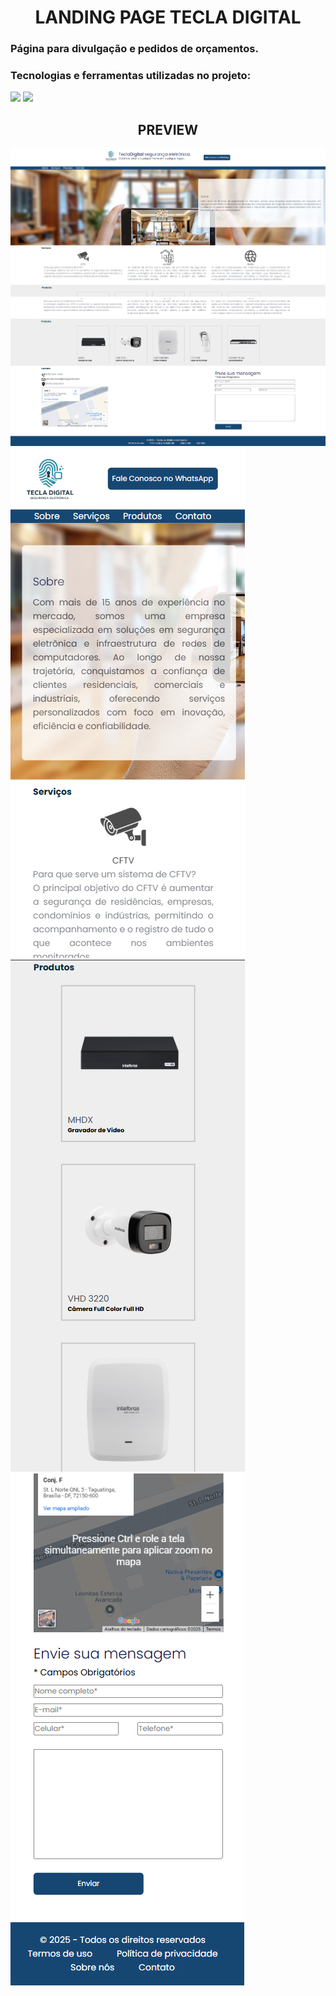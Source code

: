 <h1 align="center">LANDING PAGE TECLA DIGITAL</h1>
<h3>Página para divulgação e pedidos de orçamentos. </h3>
<h3>Tecnologias e ferramentas utilizadas no projeto:</h3>
<img src="https://img.shields.io/badge/HTML5-E34F26.svg?style=for-the-badge&logo=HTML5&logoColor=white"/> 
<img src="https://img.shields.io/badge/CSS-663399.svg?style=for-the-badge&logo=CSS&logoColor=white"/> 
<h2 align="center">PREVIEW</h2>
<img src="./assets/captura de tela sobre.png">
<br>
<img src="./assets/Captura de tela servicos.png">
<br>

<img src="./assets/Captura de tela mobile1.png">
<img src="./assets/Captura de tela mobile2.png">
<img src="./assets/Captura de tela mobile3.png">


